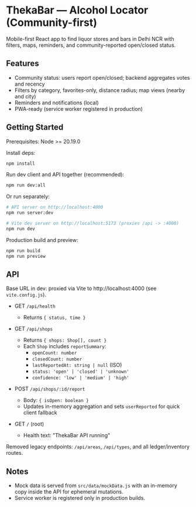 # ThekaBar — Alcohol Locator (Community-first)

Mobile-first React app to find liquor stores and bars in Delhi NCR with filters, maps, reminders, and community-reported open/closed status.

## Features

- Community status: users report open/closed; backend aggregates votes and recency
- Filters by category, favorites-only, distance radius; map views (nearby and city)
- Reminders and notifications (local)
- PWA-ready (service worker registered in production)

## Getting Started

Prerequisites: Node >= 20.19.0

Install deps:

```bash
npm install
```

Run dev client and API together (recommended):

```bash
npm run dev:all
```

Or run separately:

```bash
# API server on http://localhost:4000
npm run server:dev

# Vite dev server on http://localhost:5173 (proxies /api -> :4000)
npm run dev
```

Production build and preview:

```bash
npm run build
npm run preview
```

## API

Base URL in dev: proxied via Vite to http://localhost:4000 (see `vite.config.js`).

- GET `/api/health`
  - Returns `{ status, time }`

- GET `/api/shops`
  - Returns `{ shops: Shop[], count }`
  - Each `Shop` includes `reportSummary`:
    - `openCount: number`
    - `closedCount: number`
    - `lastReportedAt: string | null` (ISO)
    - `status: 'open' | 'closed' | 'unknown'`
    - `confidence: 'low' | 'medium' | 'high'`

- POST `/api/shops/:id/report`
  - Body: `{ isOpen: boolean }`
  - Updates in-memory aggregation and sets `userReported` for quick client fallback

- GET `/` (root)
  - Health text: "ThekaBar API running"

Removed legacy endpoints: `/api/areas`, `/api/types`, and all ledger/inventory routes.

## Notes

- Mock data is served from `src/data/mockData.js` with an in-memory copy inside the API for ephemeral mutations.
- Service worker is registered only in production builds.

